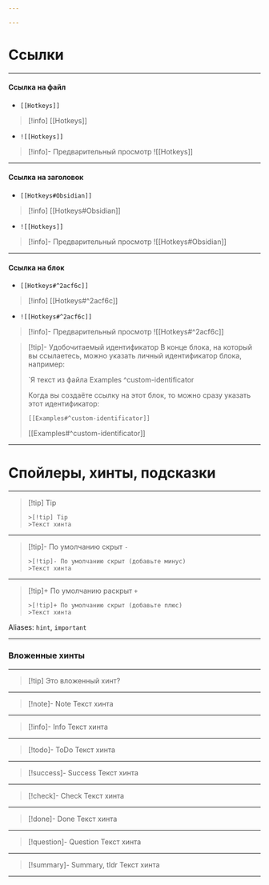 ```yaml
---

---
```

# Ссылки
---
#### Ссылка на файл
- ``[[Hotkeys]]``
>[!info] [[Hotkeys]]
- ``![[Hotkeys]]``
>[!info]- Предварительный просмотр
>![[Hotkeys]]
---
#### Ссылка на заголовок
- ``[[Hotkeys#Obsidian]]``
>[!info] [[Hotkeys#Obsidian]]
- ``![[Hotkeys]]``
>[!info]- Предварительный просмотр
>![[Hotkeys#Obsidian]]
---
#### Ссылка на блок
- ``[[Hotkeys#^2acf6c]]`` 
>[!info] [[Hotkeys#^2acf6c]]
- ``![[Hotkeys#^2acf6c]]``
>[!info]- Предварительный просмотр
>![[Hotkeys#^2acf6c]]

>[!tip]- Удобочитаемый идентификатор
>В конце блока, на который вы ссылаетесь, можно указать личный идентификатор блока, например:
>
>`Я текст из файла Examples ^custom-identificator
>
>Когда вы создаёте ссылку на этот блок, то можно сразу указать этот идентификатор:
>
>`[[Examples#^custom-identificator]]`
>
> [[Examples#^custom-identificator]]
---

# Спойлеры, хинты, подсказки 
---

>[!tip] Tip
>```
> >[!tip] Tip
>>Текст хинта
---
>[!tip]- По умолчанию скрыт `-`
>```
>>[!tip]- По умолчанию скрыт (добавьте минус)
> >Текст хинта
>```
---
>[!tip]+ По умолчанию раскрыт `+`
>```
>>[!tip]+ По умолчанию скрыт (добавьте плюс)
>>Текст хинта

Aliases: `hint`, `important`

---
### Вложенные хинты
---
>[!tip] Это вложенный хинт?
>
---

>[!note]- Note
>Текст хинта
---
>[!info]- Info
>Текст хинта
---
>[!todo]- ToDo
>Текст хинта
---
>[!success]- Success
>Текст хинта
---
>[!check]- Check
>Текст хинта
---
>[!done]- Done
>Текст хинта
---
>[!question]- Question
>Текст хинта
---
>[!summary]- Summary, tldr
>Текст хинта
---
